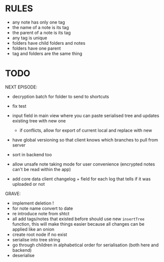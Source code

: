 # RULES
- any note has only one tag
- the name of a note is its tag
- the parent of a note is its tag
- any tag is unique 
- folders have child folders and notes
- folders have one parent
- tag and folders are the same thing

# TODO

NEXT EPISODE:
- decryption batch for folder to send to shortcuts
- fix test
- input field in main view where you can paste serialised tree and updates existing tree with new one
    - if conflicts, allow for export of current local and replace with new
- have global versioning so that client knows which branches to pull from server
- sort in backend too

- allow unsafe note taking mode for user convenience (encrypted notes can't be read within the app)
- add core data client changelog + field for each log that tells if it was uploaded or not

GRAVE:
- implement deletion !
- for note name convert to date
- re introduce note from shtct
- all add tags/notes that existed before should use new `insertTree` function, this will make things easier because all changes can be applied like an onion
- create root node if no exist
- serialise into tree string
- go through children in alphabetical order for serialisation (both here and backend)
- deserialise
